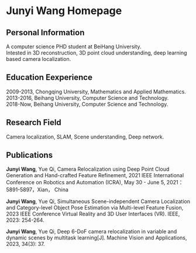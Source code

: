 # Junyi Wang Homepage

## Personal Information
A computer science PHD student at BeiHang University.  
Intested in 3D reconstruction, 3D point cloud understanding, deep learning based camera localization.  

## Education Eexperience
2009-2013, Chongqing University, Mathematics and Applied Mathematics.  
2013-2016, Beihang University,   Computer Science and Technology.  
2018-Now,  Beihang University,   Computer Science and Technology.  

## Research Field
Camera localization, SLAM, Scene understanding, Deep network.  

## Publications
**Junyi Wang**, Yue Qi, Camera Relocalization using Deep Point Cloud Generation and Hand-crafted Feature Refinement, 2021 IEEE International Conference on Robotics and Automation (ICRA), May 30 - June 5, 2021：5891-5897，Xian， China

**Junyi Wang**, Yue Qi, Simultaneous Scene-independent Camera Localization and Category-level Object Pose Estimation via Multi-level Feature Fusion, 2023 IEEE Conference Virtual Reality and 3D User Interfaces (VR). IEEE, 2023: 254-264.

**Junyi Wang**, Yue Qi, Deep 6-DoF camera relocalization in variable and dynamic scenes by multitask learning[J]. Machine Vision and Applications, 2023, 34(3): 37.
